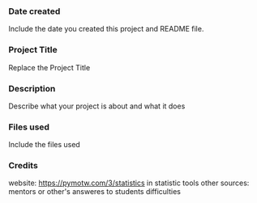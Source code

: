 ### Date created
Include the date you created this project and README file.

### Project Title
Replace the Project Title

### Description
Describe what your project is about and what it does

### Files used
Include the files used

### Credits
website: https://pymotw.com/3/statistics in statistic tools
other sources: mentors or other's answeres to students difficulties
